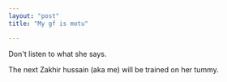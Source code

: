 ```yaml
---
layout: "post"
title: "My gf is motu"

---
```


Don't listen to what she says. 

The next Zakhir hussain (aka me) will be trained on her tummy.
